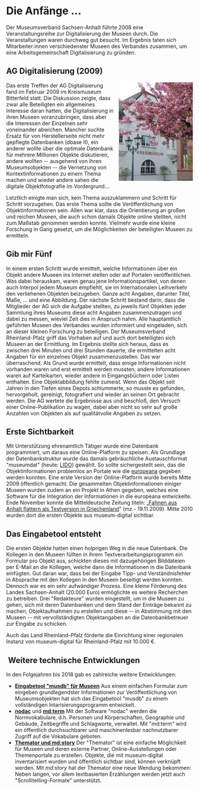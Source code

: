 Die Anfänge \...
================

Der Museumsverband Sachsen-Anhalt führte 2008 eine Veranstaltungsreihe
zur Digitalisierung der Museen durch. Die Veranstaltungen waren durchweg
gut besucht. Im Ergebnis taten sich Mitarbeiter:innen verschiedenster
Museen des Verbandes zusammen, um eine Arbeitsgemeinschaft
Digitalisierung zu gründen.

AG Digitalisierung (2009)
-------------------------

<img alt="Das Kreismuseum Bitterfeld" src="../assets/chapter_1-1/kreismuseum_bitterfeld.jpg" style="float: right; margin-left: 1em;" />

Das erste Treffen der AG Digitalisierung fand im Februar 2009 im
Kreismuseum Bitterfeld statt. Die Diskussion zeigte, dass zwar alle
Beteiligten ein allgemeines Interesse daran hatten, die Digitalisierung
in ihren Museen voranzubringen, dass aber die Interessen der Einzelnen
sehr voneinander abwichen. Mancher suchte Ersatz für von Herstellerseite
nicht mehr gepflegte Datenbanken (dbase II), ein anderer wollte über die
optimale Datenbank für mehrere Millionen Objekte diskutieren, andere
wollten -- ausgehend von ihren Museumsobjekten -- die Vernetzung von
Kontextinformationen zu einem Thema machen und wieder andere sahen die
digitale Objektfotografie im Vordergrund\...

Letztlich einigte man sich, kein Thema auszuklammern und Schritt für
Schritt vorzugehen. Das erste Thema sollte die Veröffentlichung von
Objektinformationen sein. Allen war klar, dass die Orientierung an
großen und reichen Museen, die auch schon damals Objekte online
stellten, nicht zum Maßstab genommen werden konnte. Vielmehr wurde eine
kleine Forschung in Gang gesetzt, um die Möglichkeiten der beteiligten
Museen zu ermitteln.

Gib mir Fünf
------------

In einem ersten Schritt wurde ermittelt, welche Informationen über ein
Objekt andere Museen ins Internet stellen oder auf Portalen
veröffentlichen. Was dabei herauskam, waren genau jene
Informationspartikel, von denen auch Interpol jedem Museum empfiehlt,
sie im Internationalen Leihverkehr den verliehenen Objekten beizugeben.
Ganze acht Angaben, darunter Titel, Maße, \... und eine Abbildung. Der
nächste Schritt bestand darin, dass die Mitglieder der AG sich die
Aufgabe stellten, zu jeweils fünf Objekten jeder Sammlung ihres Museums
diese acht Angaben zusammenzutragen und dabei zu messen, wieviel Zeit
dies in Anspruch nahm. Alle hauptamtlich geführten Museen des Verbandes
wurden informiert und eingeladen, sich an dieser kleinen Forschung zu
beteiligen. Der Museumsverband Rheinland-Pfalz griff das Vorhaben auf
und auch dort beteiligten sich Museen an der Ermittlung. Im Ergebnis
stellte sich heraus, dass es zwischen drei Minuten und drei Stunden
dauerte, die ermittelten acht Angaben für ein einzelnes Objekt
zusammenzustellen. Das war überraschend. Als Grund wurde ermittelt, dass
einige Informationen nicht vorhanden waren und erst ermittelt werden
mussten, andere Informationen waren auf Karteikarten, wieder andere in
Eingangsbüchern oder Listen enthalten. Eine Objektabbildung fehlte
zumeist. Wenn das Objekt seit Jahren in den Tiefen eines Depots
schlummerte, so musste es gefunden, hervorgeholt, gereinigt,
fotografiert und wieder an seinen Ort gebracht werden. Die AG wertete
die Ergebnisse aus und beschloß, den Versuch einer Online-Publikation zu
wagen, dabei aber nicht so sehr auf große Anzahlen von Objekten als auf
qualitätvolle Angaben zu setzen.

Erste Sichtbarkeit
------------------

Mit Unterstützung ehrenamtlich Tätiger wurde eine Datenbank
programmiert, um daraus eine Online-Platform zu speisen. Als Grundlage
der Datenbankstruktur wurde das damals gebräuchliche Austauschformat
"museumdat" (heute: [LIDO](https://de.wikipedia.org/wiki/Lightweight_Information_Describing_Objects))
gewählt. So sollte sichergestellt sein, das
die Objektinformationen problemlos an Portale wie die [europeana](https://www.europeana.eu/)
gegeben werden konnten. Eine erste Version der
Online-Platform wurde bereits Mitte 2009 öffentlich gemacht. Die
gesammelten Objektinformationen einiger Museen wurden zudem an ein
Projekt in Athen gegeben, welches eine Software für die Integration der
Informationen in die europeana entwickelte. Ende November konnte die
Mitteldeutsche Zeitung titeln: „[Fahnen aus Anhalt flattern als
Testversion in
Griechenland](http://www.mz-web.de/bernburg/fahnen-aus-anhalt-flattern-als-testversion-in-griechenland-7950844)"
(mz - 19.11.2009). Mitte 2010 wurden dort die ersten Objekte aus
museum-digital sichtbar.

Das Eingabetool entsteht
------------------------

Die ersten Objekte hatten einen holprigen Weg in die neue Datenbank. Die
Kollegen in den Museen füllten in ihrem Textverarbeitungsprogramm ein
Formular pro Objekt aus, schickten dieses mit dazugehörigen Bilddateien
per E-Mail an die Kollegen, welche dann die Informationen in die
Datenbank einfügten. Gut daran war, dass bei der Eingabe Tipp- und
Verständnisfehler in Absprache mit den Kollegen in den Museen beseitigt
werden konnten. Dennoch war es ein sehr aufwändiger Prozess. Eine kleine
Förderung des Landes Sachsen-Anhalt (20.000 Euro) ermöglichte es weitere
Recherchen zu betreiben. Drei "Redakteure" wurden eingestellt, um in die
Museen zu gehen, sich mit deren Datenbanken und dem Stand der Einträge
bekannt zu machen, Objektaufnahmen zu erstellen und diese -- in
Abstimmung mit den Museen -- mit vervollständigten Objektangaben an die
Datenbankbetreuer zur Eingabe zu schicken.

Auch das Land Rheinland-Pfalz förderte die Einrichtung einer regionalen
Instanz von museum-digital für Rheinland-Pfalz mit 10.000 €.

 Weitere technische Entwicklungen
---------------------------------

In den Folgejahren bis 2018 gab es zahlreiche weitere Entwicklungen:

-   [**Eingabetool "musdb" für Museen**](../musdb)
    Aus einem einfachen Formular zum eingeben grundlegendster Informationen
    zur Veröffentlichung von Museumsobjekten hat sich das Eingabetool
    "musdb" zu einem vollständigen Intarisierungsprogramm entwickelt.
-   [**nodac**](../nodac/README.md) und [**md:term**](../md-term/README.md)
    Mit der Software "nodac" werden die
    Normvokabulare, d.h. Personen und Körperschaften, Geographie und
    Gebäude, Zeitbegriffe und Schlagworte, verwaltet. Mit "md:term" wird
    ein öffentlich durchsuchbarer und maschinenlesbar nachnutzbarer Zugriff
    auf die Vokabulare geboten.
-   [**Themator und md:story**](../Themator/README.md)
    Der "Themator" ist eine einfache Möglichkeit für Museen
    und deren externe Partner, Online-Ausstellungen oder Themenportale
    zu erstellen. Objekte, die mit museum-digital inventarisiert wurden
    und öffentlich sichtbar sind, können verknüpft werden.
    Mit *md:story* hat der Themator eine neue Wendung bekommen: Neben langen,
    vor allem textbasierten Erzählungen werden jetzt auch "Scrollitelling-Formate"
    unterstützt.
